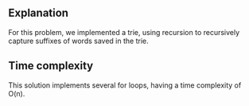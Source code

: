 ## Explanation

For this problem, we implemented a trie, using recursion to recursively capture suffixes of words saved in the trie.

## Time complexity

This solution implements several for loops, having a time complexity of O(n).